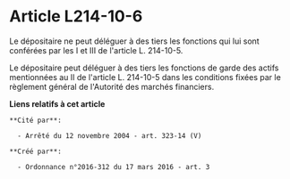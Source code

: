 # Article L214-10-6

Le dépositaire ne peut déléguer à des tiers les fonctions qui lui sont conférées par les I et III de l'article L. 214-10-5. 

Le dépositaire peut déléguer à des tiers les fonctions de garde des actifs mentionnées au II de l'article L. 214-10-5 dans
les conditions fixées par le règlement général de l'Autorité des marchés financiers.

**Liens relatifs à cet article**

	**Cité par**:

	  - Arrêté du 12 novembre 2004 - art. 323-14 (V)

	**Créé par**:

	  - Ordonnance n°2016-312 du 17 mars 2016 - art. 3
